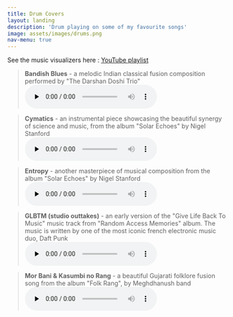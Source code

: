 ```yaml
---
title: Drum Covers
layout: landing
description: 'Drum playing on some of my favourite songs'
image: assets/images/drums.png
nav-menu: true
---
```


<!-- Main -->
<div id="main">

<!-- One -->
<section id="one">
	<div class="inner">
		<p>See the music visualizers here : <a href="https://www.youtube.com/playlist?list=PLFWiL9qJKeE7pWwnyePG1QYEJDBJsZl5j" target="_blank">YouTube playlist</a></p>
	</div>
</section>

<!-- Two -->
<section id="two">
    <div class="inner">
        <blockquote>
            <b>Bandish Blues</b> - a melodic Indian classical fusion composition performed by "The Darshan Doshi Trio"<br>
            <audio controls preload="none"><source src="../assets/Audio_files/Bandish_blues.mp3" type="audio/mpeg">Error playing audio</audio>
        </blockquote>
        <blockquote>
            <b>Cymatics</b> - an instrumental piece showcasing the beautiful synergy of science and music, from the album "Solar Echoes" by Nigel Stanford<br>
            <audio controls preload="none"><source src="../assets/Audio_files/Cymatics.mp3" type="audio/mpeg">Error playing audio</audio>
        </blockquote>
        <blockquote>
            <b>Entropy</b> - another masterpiece of musical composition from the album "Solar Echoes" by Nigel Stanford<br>
            <audio controls preload="none"><source src="../assets/Audio_files/Entropy.mp3" type="audio/mpeg">Error playing audio</audio>
        </blockquote>
        <blockquote>
            <b>GLBTM (studio outtakes)</b> - an early version of the "Give Life Back To Music" music track from "Random Access Memories" album. The music is written by one of the most iconic french electronic music duo, Daft Punk <br>
            <audio controls preload="none"><source src="../assets/Audio_files/GLBTM.mp3" type="audio/mpeg">Error playing audio</audio>
        </blockquote>
        <blockquote>
            <b>Mor Bani & Kasumbi no Rang</b> - a beautiful Gujarati folklore fusion song from the album "Folk Rang", by Meghdhanush band<br>
            <audio controls preload="none"><source src="../assets/Audio_files/Mor_bani.mp3" type="audio/mpeg">Error playing audio</audio>
        </blockquote>
    </div>
</section>
